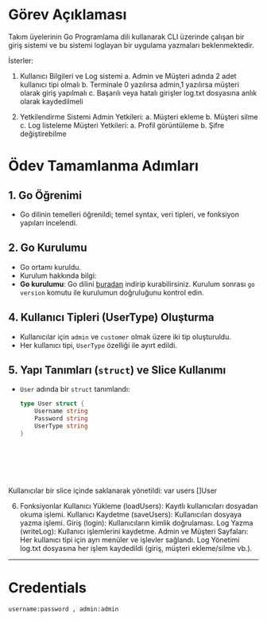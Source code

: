 # Görev Açıklaması 

Takım üyelerinin Go Programlama dili kullanarak CLI üzerinde çalışan bir giriş
sistemi ve bu sistemi loglayan bir uygulama yazmaları beklenmektedir.

İsterler:
1) Kullanıcı Bilgileri ve Log sistemi
a. Admin ve Müşteri adında 2 adet kullanıcı tipi olmalı
b. Terminale 0 yazılırsa admin,1 yazılırsa müşteri olarak giriş yapılmalı
c. Başarılı veya hatalı girişler log.txt dosyasına anlık olarak kaydedilmeli

2) Yetkilendirme Sistemi
Admin Yetkileri:
a. Müşteri ekleme
b. Müşteri silme
c. Log listeleme
Müşteri Yetkileri:
a. Profil görüntüleme
b. Şifre değiştirebilme






# Ödev Tamamlanma Adımları



## 1. Go Öğrenimi
- Go dilinin temelleri öğrenildi; temel syntax, veri tipleri, ve fonksiyon yapıları incelendi.

## 2. Go Kurulumu
- Go ortamı kuruldu.
- Kurulum hakkında bilgi:
- **Go kurulumu**: Go dilini [buradan](https://golang.org/doc/install) indirip kurabilirsiniz. Kurulum sonrası `go version` komutu ile kurulumun doğruluğunu kontrol edin.


## 4. Kullanıcı Tipleri (UserType) Oluşturma
- Kullanıcılar için `admin` ve `customer` olmak üzere iki tip oluşturuldu.
- Her kullanıcı tipi, `UserType` özelliği ile ayırt edildi.

## 5. Yapı Tanımları (`struct`) ve Slice Kullanımı

- `User` adında bir `struct` tanımlandı:
  ```go
  type User struct {
      Username string
      Password string
      UserType string
  }
  

  




  
Kullanıcılar bir slice içinde saklanarak yönetildi: var users []User


 6. Fonksiyonlar
Kullanıcı Yükleme (loadUsers): Kayıtlı kullanıcıları dosyadan okuma işlemi.
Kullanıcı Kaydetme (saveUsers): Kullanıcıları dosyaya yazma işlemi.
Giriş (login): Kullanıcıların kimlik doğrulaması.
Log Yazma (writeLog): Kullanıcı işlemlerini kaydetme.
Admin ve Müşteri Sayfaları: Her kullanıcı tipi için ayrı menüler ve işlevler sağlandı.
Log Yönetimi
log.txt dosyasına her işlem kaydedildi (giriş, müşteri ekleme/silme vb.).


----------------------------------------------------------------------------
# Credentials

``username:password , admin:admin
``
